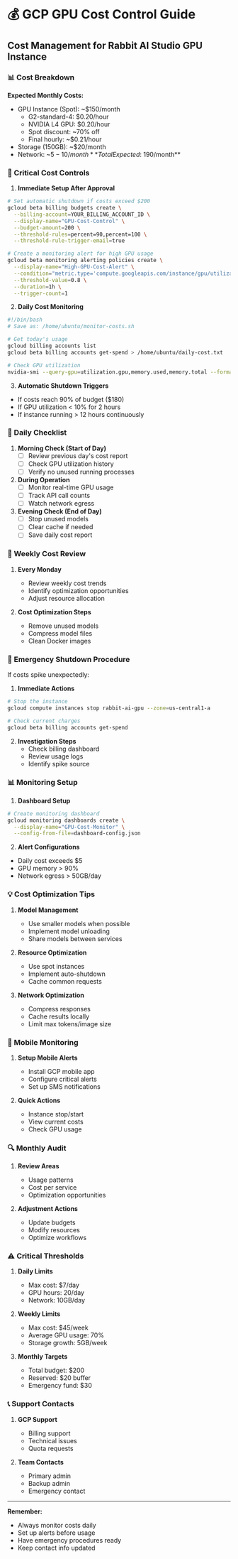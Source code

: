 # 💰 GCP GPU Cost Control Guide
## Cost Management for Rabbit AI Studio GPU Instance

### 📊 Cost Breakdown

**Expected Monthly Costs:**
- GPU Instance (Spot): ~$150/month
  - G2-standard-4: $0.20/hour
  - NVIDIA L4 GPU: $0.20/hour
  - Spot discount: ~70% off
  - Final hourly: ~$0.21/hour
- Storage (150GB): ~$20/month
- Network: ~$5-10/month
**Total Expected: ~$190/month**

### 🚨 Critical Cost Controls

1. **Immediate Setup After Approval**
```bash
# Set automatic shutdown if costs exceed $200
gcloud beta billing budgets create \
  --billing-account=YOUR_BILLING_ACCOUNT_ID \
  --display-name="GPU-Cost-Control" \
  --budget-amount=200 \
  --threshold-rules=percent=90,percent=100 \
  --threshold-rule-trigger-email=true

# Create a monitoring alert for high GPU usage
gcloud beta monitoring alerting policies create \
  --display-name="High-GPU-Cost-Alert" \
  --condition="metric.type='compute.googleapis.com/instance/gpu/utilization' AND resource.type='gce_instance' AND metric.labels.instance_name='rabbit-ai-gpu'" \
  --threshold-value=0.8 \
  --duration=1h \
  --trigger-count=1
```

2. **Daily Cost Monitoring**
```bash
#!/bin/bash
# Save as: /home/ubuntu/monitor-costs.sh

# Get today's usage
gcloud billing accounts list
gcloud beta billing accounts get-spend > /home/ubuntu/daily-cost.txt

# Check GPU utilization
nvidia-smi --query-gpu=utilization.gpu,memory.used,memory.total --format=csv >> /home/ubuntu/daily-cost.txt
```

3. **Automatic Shutdown Triggers**
- If costs reach 90% of budget ($180)
- If GPU utilization < 10% for 2 hours
- If instance running > 12 hours continuously

### 📝 Daily Checklist

1. **Morning Check (Start of Day)**
   - [ ] Review previous day's cost report
   - [ ] Check GPU utilization history
   - [ ] Verify no unused running processes

2. **During Operation**
   - [ ] Monitor real-time GPU usage
   - [ ] Track API call counts
   - [ ] Watch network egress

3. **Evening Check (End of Day)**
   - [ ] Stop unused models
   - [ ] Clear cache if needed
   - [ ] Save daily cost report

### 🔄 Weekly Cost Review

1. **Every Monday**
   - Review weekly cost trends
   - Identify optimization opportunities
   - Adjust resource allocation

2. **Cost Optimization Steps**
   - Remove unused models
   - Compress model files
   - Clean Docker images

### 🛑 Emergency Shutdown Procedure

If costs spike unexpectedly:

1. **Immediate Actions**
```bash
# Stop the instance
gcloud compute instances stop rabbit-ai-gpu --zone=us-central1-a

# Check current charges
gcloud beta billing accounts get-spend
```

2. **Investigation Steps**
   - Check billing dashboard
   - Review usage logs
   - Identify spike source

### 📊 Monitoring Setup

1. **Dashboard Setup**
```bash
# Create monitoring dashboard
gcloud monitoring dashboards create \
  --display-name="GPU-Cost-Monitor" \
  --config-from-file=dashboard-config.json
```

2. **Alert Configurations**
- Daily cost exceeds $5
- GPU memory > 90%
- Network egress > 50GB/day

### 💡 Cost Optimization Tips

1. **Model Management**
   - Use smaller models when possible
   - Implement model unloading
   - Share models between services

2. **Resource Optimization**
   - Use spot instances
   - Implement auto-shutdown
   - Cache common requests

3. **Network Optimization**
   - Compress responses
   - Cache results locally
   - Limit max tokens/image size

### 📱 Mobile Monitoring

1. **Setup Mobile Alerts**
   - Install GCP mobile app
   - Configure critical alerts
   - Set up SMS notifications

2. **Quick Actions**
   - Instance stop/start
   - View current costs
   - Check GPU usage

### 🔍 Monthly Audit

1. **Review Areas**
   - Usage patterns
   - Cost per service
   - Optimization opportunities

2. **Adjustment Actions**
   - Update budgets
   - Modify resources
   - Optimize workflows

### ⚠️ Critical Thresholds

1. **Daily Limits**
   - Max cost: $7/day
   - GPU hours: 20/day
   - Network: 10GB/day

2. **Weekly Limits**
   - Max cost: $45/week
   - Average GPU usage: 70%
   - Storage growth: 5GB/week

3. **Monthly Targets**
   - Total budget: $200
   - Reserved: $20 buffer
   - Emergency fund: $30

### 📞 Support Contacts

1. **GCP Support**
   - Billing support
   - Technical issues
   - Quota requests

2. **Team Contacts**
   - Primary admin
   - Backup admin
   - Emergency contact

---

**Remember:**
- Always monitor costs daily
- Set up alerts before usage
- Have emergency procedures ready
- Keep contact info updated